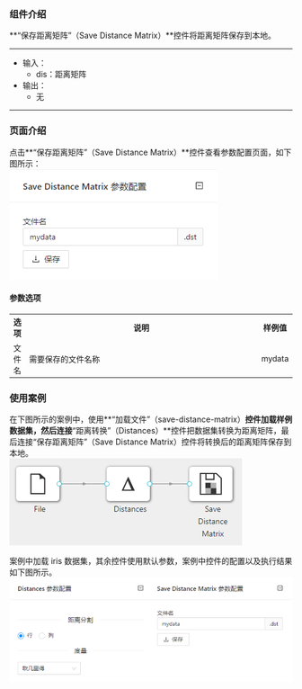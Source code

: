 ### 组件介绍
**“保存距离矩阵”（Save Distance Matrix）**控件将距离矩阵保存到本地。

<hr/>

- 输入：
  - dis：距离矩阵
- 输出：
  - 无

<hr/>


### 页面介绍
点击**“保存距离矩阵”（Save Distance Matrix）**控件查看参数配置页面，如下图所示：  
[ ![](/img/aistudio/io/save-distance-matrix/param.png) ](/img/aistudio/io/save-distance-matrix/param.png)

#### 参数选项
<table>
  <tr>
    <th>选项</th>
    <th width="650">说明</th>
    <th>样例值</th>
  </tr>
  <tr>
      <td>文件名</td> 
      <td>
      需要保存的文件名称
      </td> 
      <td>mydata</td>
  </tr>
</table>

### 使用案例
在下图所示的案例中，使用**“加载文件”（save-distance-matrix）**控件加载样例数据集，然后连接**“距离转换”（Distances）**控件把数据集转换为距离矩阵，最后连接“保存距离矩阵”（Save Distance Matrix）控件将转换后的距离矩阵保存到本地。  
[ ![](/img/aistudio/io/save-distance-matrix/workflow.png) ](/img/aistudio/io/save-distance-matrix/workflow.png)

案例中加载 iris 数据集，其余控件使用默认参数，案例中控件的配置以及执行结果如下图所示。  
[ ![](/img/aistudio/io/save-distance-matrix/workflow-result.png) ](/img/aistudio/io/save-distance-matrix/workflow-result.png)